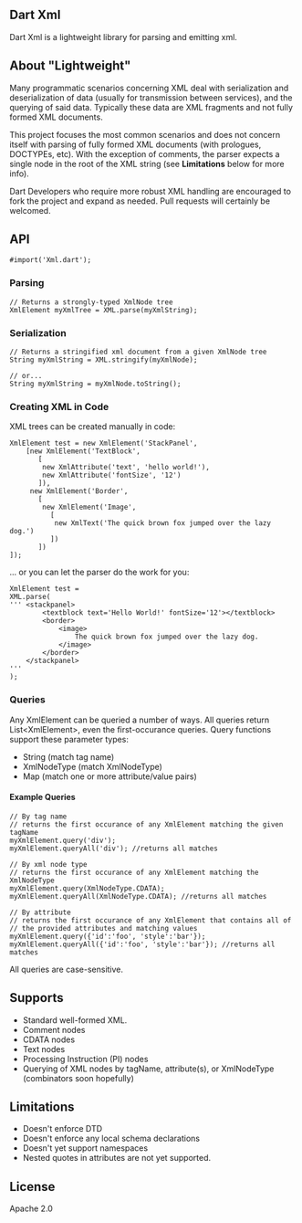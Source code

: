 ## Dart Xml ##
Dart Xml is a lightweight library for parsing and emitting xml.

## About "Lightweight" ##
Many programmatic scenarios concerning XML deal with serialization and
deserialization of data (usually for transmission between services), 
and the querying of said data.  Typically these data are XML fragments 
and not fully formed XML documents. 

This project focuses the most common scenarios and does not concern itself with 
parsing of fully formed XML documents (with prologues, DOCTYPEs, etc). With the 
exception of comments, the parser expects a single node in the root of the XML
string (see **Limitations** below for more info).

Dart Developers who require more robust XML handling are encouraged to fork the
project and expand as needed.  Pull requests will certainly be welcomed.

## API ##
    #import('Xml.dart');

### Parsing ###
    // Returns a strongly-typed XmlNode tree
    XmlElement myXmlTree = XML.parse(myXmlString);
	
### Serialization ###
	// Returns a stringified xml document from a given XmlNode tree
	String myXmlString = XML.stringify(myXmlNode);
	
	// or...
	String myXmlString = myXmlNode.toString();

### Creating XML in Code ###
XML trees can be created manually in code:

    XmlElement test = new XmlElement('StackPanel',
        [new XmlElement('TextBlock',
           [
            new XmlAttribute('text', 'hello world!'),
            new XmlAttribute('fontSize', '12')
           ]),
         new XmlElement('Border',
           [
            new XmlElement('Image',
              [
               new XmlText('The quick brown fox jumped over the lazy dog.')
              ])
           ])
    ]);

... or you can let the parser do the work for you:

    XmlElement test = 
    XML.parse(
    ''' <stackpanel>
    		<textblock text='Hello World!' fontSize='12'></textblock>
    		<border>
    			<image>
    				The quick brown fox jumped over the lazy dog.
    			</image>
    		</border>
   		</stackpanel>
	'''
	);

### Queries ###
Any XmlElement can be queried a number of ways.  All queries return 
List&lt;XmlElement&gt;, even the first-occurance queries.  Query functions support
these parameter types:

* String (match tag name)
* XmlNodeType (match XmlNodeType)
* Map (match one or more attribute/value pairs)


#### Example Queries ####
    // By tag name
    // returns the first occurance of any XmlElement matching the given tagName
    myXmlElement.query('div');
    myXmlElement.queryAll('div'); //returns all matches
    
    // By xml node type
    // returns the first occurance of any XmlElement matching the XmlNodeType
    myXmlElement.query(XmlNodeType.CDATA);
    myXmlElement.queryAll(XmlNodeType.CDATA); //returns all matches

    // By attribute
    // returns the first occurance of any XmlElement that contains all of
    // the provided attributes and matching values
    myXmlElement.query({'id':'foo', 'style':'bar'});
    myXmlElement.queryAll({'id':'foo', 'style':'bar'}); //returns all matches	

All queries are case-sensitive.

## Supports ##
* Standard well-formed XML.
* Comment nodes
* CDATA nodes
* Text nodes
* Processing Instruction (PI) nodes
* Querying of XML nodes by tagName, attribute(s), or XmlNodeType (combinators
soon hopefully)

## Limitations ##
* Doesn't enforce DTD
* Doesn't enforce any local schema declarations
* Doesn't yet support namespaces
* Nested quotes in attributes are not yet supported.
	
## License ##
Apache 2.0